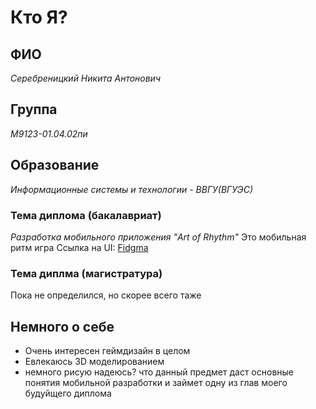 # **Кто Я?**
## **ФИО**
  *Серебреницкий Никита Антонович*
## **Группа**
  *М9123-01.04.02пи*
## **Образование**
  *Информационные системы и технологии - ВВГУ(ВГУЭС)*
### **Тема диплома (бакалавриат)**
  *Разработка мобильного приложения "Art of Rhythm"*
  Это мобильная ритм игра
  Ссылка на UI: [Fidgma](https://www.figma.com/file/QAdkLLrg8MhRlZR1rMZiMn/Art-of-Rhythm?type=design&node-id=0%3A1&mode=design&t=P4xku6H2E21MvyHc-1)
### **Тема диплма (магистратура)**
  Пока не определился, но скорее всего таже
## **Немного о себе**
  + Очень интересен геймдизайн в целом
  + Eвлекаюсь 3D моделированием
  + немного рисую
  надеюсь? что данный предмет даст основные понятия мобильной разработки и займет одну из глав моего будуйщего диплома
  
